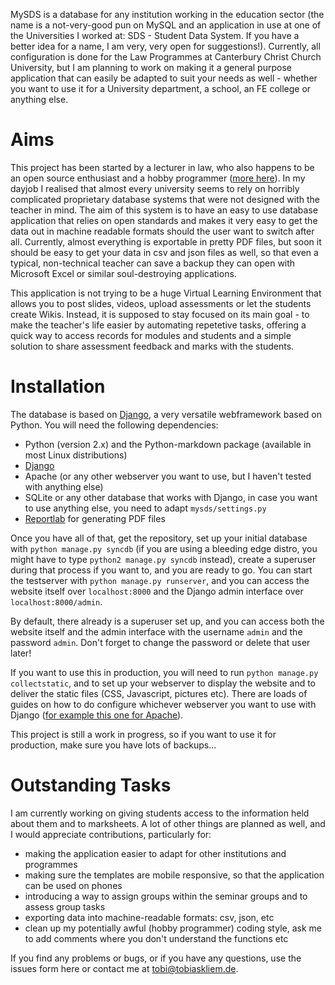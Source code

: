 MySDS is a database for any institution working in the education sector (the name is a not-very-good pun on MySQL and an application in use at one of the Universities I worked at: SDS - Student Data System. If you have a better idea for a name, I am very, very open for suggestions!). Currently, all configuration is done for the Law Programmes at Canterbury Christ Church University, but I am planning to work on making it a general purpose application that can easily be adapted to suit your needs as well - whether you want to use it for a University department, a school, an FE college or anything else.

# Aims

This project has been started by a lecturer in law, who also happens to be an open source enthusiast and a hobby programmer ([more here](http://www.tobiaskliem.de)). In my dayjob I realised that almost every university seems to rely on horribly complicated proprietary database systems that were not designed with the teacher in mind. The aim of this system is to have an easy to use database application that relies on open standards and makes it very easy to get the data out in machine readable formats should the user want to switch after all. Currently, almost everything is exportable in pretty PDF files, but soon it should be easy to get your data in csv and json files as well, so that even a typical, non-technical teacher can save a backup they can open with Microsoft Excel or similar soul-destroying applications.

This application is not trying to be a huge Virtual Learning Environment that allows you to post slides, videos, upload assessments or let the students create Wikis. Instead, it is supposed to stay focused on its main goal - to make the teacher's life easier by automating repetetive tasks, offering a quick way to access records for modules and students and a simple solution to share assessment feedback and marks with the students.

# Installation

The database is based on [Django](http://www.djangoproject.org), a very versatile webframework based on Python. You will need the following dependencies:

* Python (version 2.x) and the Python-markdown package (available in most Linux distributions)
* [Django](http://www.djangoproject.org)
* Apache (or any other webserver you want to use, but I haven't tested with anything else)
* SQLite or any other database that works with Django, in case you want to use anything else, you need to adapt `mysds/settings.py`
* [Reportlab](http://www.reportlab.com/software/opensource/) for generating PDF files

Once you have all of that, get the repository, set up your initial database with `python manage.py syncdb` (if you are using a bleeding edge distro, you might have to type `python2 manage.py syncdb` instead), create a superuser during that process if you want to, and you are ready to go. You can start the testserver with `python manage.py runserver`, and you can access the website itself over `localhost:8000` and the Django admin interface over `localhost:8000/admin`.

By default, there already is a superuser set up, and you can access both the website itself and the admin interface with the username `admin` and the password `admin`. Don't forget to change the password or delete that user later!

If you want to use this in production, you will need to run `python manage.py collectstatic`, and to set up your webserver to display the website and to deliver the static files (CSS, Javascript, pictures etc). There are loads of guides on how to do configure whichever webserver you want to use with Django ([for example this one for Apache](https://docs.djangoproject.com/en/1.5/howto/deployment/wsgi/modwsgi/)).

This project is still a work in progress, so if you want to use it for production, make sure you have lots of backups...

# Outstanding Tasks

I am currently working on giving students access to the information held about them and to marksheets. A lot of other things are planned as well, and I would appreciate contributions, particularly for:

* making the application easier to adapt for other institutions and programmes
* making sure the templates are mobile responsive, so that the application can be used on phones
* introducing a way to assign groups within the seminar groups and to assess group tasks
* exporting data into machine-readable formats: csv, json, etc
* clean up my potentially awful (hobby programmer) coding style, ask me to add comments where you don't understand the functions etc

If you find any problems or bugs, or if you have any questions, use the issues form here or contact me at [tobi@tobiaskliem.de](mailto:tobi@tobiaskliem.de?subject=Mysds).
